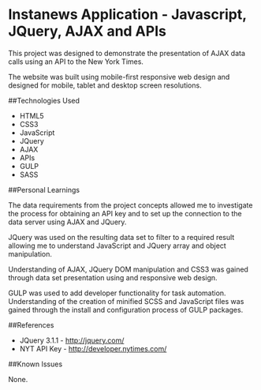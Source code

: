 # Instanews Application - Javascript, JQuery, AJAX and APIs

This project was designed to demonstrate the presentation of AJAX data calls using an API to the New York Times.

The website was built using mobile-first responsive web design and designed for mobile, tablet and desktop screen 
resolutions.

##Technologies Used

- HTML5
- CSS3
- JavaScript
- JQuery
- AJAX
- APIs
- GULP
- SASS


##Personal Learnings

The data requirements from the project concepts allowed me to investigate the process for obtaining an API key 
and to set up the connection to the data server using AJAX and JQuery.

JQuery was used on the resulting data set to filter to a required result allowing me to understand JavaScript 
and JQuery array and object manipulation.

Understanding of AJAX, JQuery DOM manipulation and CSS3 was gained through data set presentation using and 
responsive web design.

GULP was used to add developer functionality for task automation.  Understanding of the creation of minified 
SCSS and JavaScript files was gained through the install and configuration process of GULP packages.

##References

- JQuery 3.1.1 - http://jquery.com/
- NYT API Key - http://developer.nytimes.com/

##Known Issues

None.